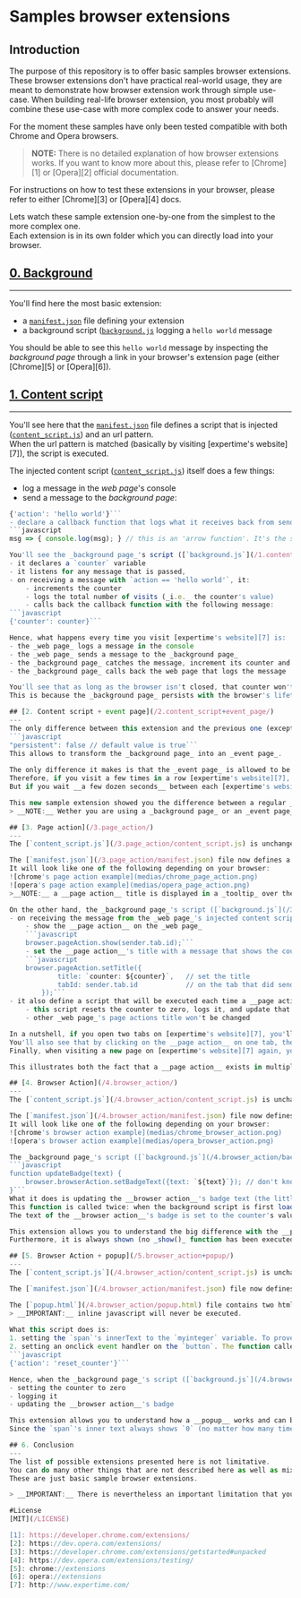 # Samples browser extensions
## Introduction
The purpose of this repository is to offer basic samples browser extensions.  
These browser extensions don't have practical real-world usage, they are meant to demonstrate how browser extension work through simple use-case. When building real-life browser extension, you most probably will combine these use-case with more complex code to answer your needs.

For the moment these samples have only been tested compatible with both Chrome and Opera browsers.

>__NOTE:__ There is no detailed explanation of how browser extensions works. If you want to know more about this, please refer to [Chrome][1] or [Opera][2] official documentation.

For instructions on how to test these extensions in your browser, please refer to either [Chrome][3] or [Opera][4] docs.

Lets watch these sample extension one-by-one from the simplest to the more complex one.  
Each extension is in its own folder which you can directly load into your browser.

## [0. Background](/0.background/)
---
You'll find here the most basic extension:
- a [`manifest.json`](/0.background/manifest.json) file defining your extension
- a background script ([`background.js`](/0.background/background.js) logging a `hello world` message

You should be able to see this `hello world` message by inspecting the _background page_ through a link in your browser's extension page (either [Chrome][5] or [Opera][6]).

## [1. Content script](/1.content_script/)
---
You'll see here that the [`manifest.json`](/1.content_script/manifest.json) file defines a script that is injected ([`content_script.js`](/1.content_script/content_script.js)) and an url pattern.  
When the url pattern is matched (basically by visiting [expertime's website][7]), the script is executed.

The injected content script ([`content_script.js`](/1.content_script/content_script.js)) itself does a few things:
- log a message in the _web page_'s console
- send a message to the _background page_:
```javascript
{'action': 'hello world'}```
- declare a callback function that logs what it receives back from sending the message:
```javascript
msg => { console.log(msg); } // this is an 'arrow function'. It's the same thing as: function(msg) { console.log(msg); }```

You'll see the _background page_'s script ([`background.js`](/1.content_script/background.js)) has a few changes too:
- it declares a `counter` variable
- it listens for any message that is passed,
- on receiving a message with `action == 'hello world'`, it:
    - increments the counter
    - logs the total number of visits (_i.e._ the counter's value)
    - calls back the callback function with the following message:
```javascript
{'counter': counter}```

Hence, what happens every time you visit [expertime's website][7] is:
- the _web page_ logs a message in the console
- the _web page_ sends a message to the _background page_
- the _background page_ catches the message, increment its counter and log its value
- the _background page_ calls back the web page that logs the message

You'll see that as long as the browser isn't closed, that counter won't reinitialize.
This is because the _background page_ persists with the browser's lifetime.

## [2. Content script + event page](/2.content_script+event_page/)
---
The only difference between this extension and the previous one (except its name) is that the background page definition in the [`manifest.json`](/2.content_script+event_page/manifest.json) file has the following definition:
```javascript
"persistent": false // default value is true```
This allows to transform the _background page_ into an _event page_.
 
The only difference it makes is that the _event page_ is allowed to be loaded only when it is needed, and to be unloaded when it goes idle. This is made to consume less memory.  
Therefore, if you visit a few times in a row [expertime's website][7], the _event page_ will behave the exact same way that the _background page_ did: the log will show an incrementing counter (1, 2, 3, 4, etc.).  
But if you wait __a few dozen seconds__ between each [expertime's website][7]'s page you visit, the _event page_ will go idle. Then, it (and its script) will be instanciated again... and the counter will be initialized, showing `1` each time.

This new sample extension showed you the difference between a regular _background page_ and an _event page_.
> __NOTE:__ Wether you are using a _background page_ or an _event page_, an internal variable is not a good way to store data. You should consider using the `browser.storage` API or an HTML5 storage API such as `localStorage`

## [3. Page action](/3.page_action/)
---
The [`content_script.js`](/3.page_action/content_script.js) is unchanged.

The [`manifest.json`](/3.page_action/manifest.json) file now defines a __page action__ with its logo and default title.
It will look like one of the following depending on your browser:  
![chrome's page action example](medias/chrome_page_action.png)
![opera's page action example](medias/opera_page_action.png)
>__NOTE:__ a __page action__ title is displayed in a _tooltip_ over the __page action__.  

On the other hand, the _background page_'s script ([`background.js`](/3.page_action/background.js)) presents a few changes:
- on receiving the message from the _web page_'s injected content script it also does:
    - show the __page action__ on the _web page_
    ```javascript
    browser.pageAction.show(sender.tab.id);```
    - set the __page action__'s title with a message that shows the counter's value
    ```javascript
    browser.pageAction.setTitle({
            title: `counter: ${counter}`,   // set the title
            tabId: sender.tab.id            // on the tab that did send this message
        });```
- it also define a script that will be executed each time a __page action__ is clicked:
    - this script resets the counter to zero, logs it, and update that __page action__'s title that was clicked
    - other _web page_'s page actions title won't be changed

In a nutshell, if you open two tabs on [expertime's website][7], you'll see a __page action__ on each, each having its own counter value on their respective title.  
You'll also see that by clicking on the __page action__ on one tab, the other tab's __page action__ is not affected.  
Finally, when visiting a new page on [expertime's website][7] again, you'll see that the global counter was indeed reset.

This illustrates both the fact that a __page action__ exists in multiple instances (each linked to a single _web page_), as well as the total independance of each _web page_'s __page action__.

## [4. Browser Action](/4.browser_action/)
---
The [`content_script.js`](/4.browser_action/content_script.js) is unchanged.

The [`manifest.json`](/4.browser_action/manifest.json) file now defines a __browser action__ instead of a __page action__.
It will look like one of the following depending on your browser:  
![chrome's browser action example](medias/chrome_browser_action.png)
![opera's browser action example](medias/opera_browser_action.png)

The _background page_'s script ([`background.js`](/4.browser_action/background.js)) adds one function compared to its [initial version](/1.content_script/background.js) in 1.content_script:
```javascript
function updateBadge(text) {
    browser.browserAction.setBadgeText({text: `${text}`}); // don't know dollar + mustache and back-tick syntax ? search 'template literal' or 'template string' 
}```
What it does is updating the __browser action__'s badge text (the little red text on it).  
This function is called twice: when the background script is first loaded (both at install and browser startup), and each time the _web page_'s injected content script sends a message.  
The text of the __browser action__'s badge is set to the counter's value.

This extension allows you to understand the big difference with the __page action__: the __browser action__ does not depend on a _web page_.  
Furthermore, it is always shown (no _show()_ function has been executed) and exists in only one instance.

## [5. Browser Action + popup](/5.browser_action+popup/)
---
The [`content_script.js`](/4.browser_action/content_script.js) is unchanged.

The [`manifest.json`](/4.browser_action/manifest.json) file now defines a `default_popup` property for the __browser action__ which is set to a new html file: [`popup.html`](/4.browser_action/popup.html). This __popup__ is shown by clicking on the __browser action__'s icon.

The [`popup.html`](/4.browser_action/popup.html) file contains two html elements (a button and a span) and references a [`popup.js`](/4.browser_action/popup.js) script
> __IMPORTANT:__ inline javascript will never be executed.
  
What this script does is:
1. setting the `span`'s innerText to the `myinteger` variable. To prove that a new instance of the _popup page_ is created each time it is shown, the `myinteger` variable is set to 0 if  `undefined`, and incremented otherwise.
2. setting an onclick event handler on the `button`. The function called will send a message to the _background page_ the same way the _content script_ does, except the message is different:
```javascript
{'action': 'reset_counter'}```

Hence, when the _background page_'s script ([`background.js`](/4.browser_action/background.js)) now catches the new message sent from the _popup page_, it interprets it by:
- setting the counter to zero
- logging it
- updating the __browser action__'s badge

This extension allows you to understand how a __popup__ works and can be used.  
Since the `span`'s inner text always shows `0` (no matter how many times you open it), it also proves that a new instance of the _ __popup__ page_ is created every time it is opened.

## 6. Conclusion
---
The list of possible extensions presented here is not limitative.  
You can do many other things that are not described here as well as mix concepts that have been introduced.  
These are just basic sample browser extensions.

> __IMPORTANT:__ There is nevertheless an important limitation that you must keep in mind: a browser extension can not have both a __browser action__ and a __page action__.

#License
[MIT](/LICENSE)

[1]: https://developer.chrome.com/extensions/
[2]: https://dev.opera.com/extensions/
[3]: https://developer.chrome.com/extensions/getstarted#unpacked
[4]: https://dev.opera.com/extensions/testing/
[5]: chrome://extensions
[6]: opera://extensions
[7]: http://www.expertime.com/